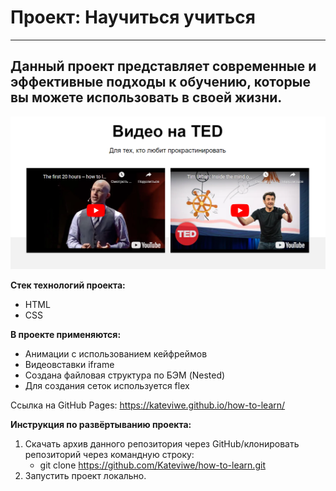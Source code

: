 # __Проект: Научиться учиться__
---
## Данный проект представляет современные и эффективные подходы к обучению, которые вы можете использовать в своей жизни.

<img src=./how-to-learn_readme-file.png />

__Стек технологий проекта:__
* HTML
* CSS

__В проекте применяются:__
* Анимации с использованием кейфреймов
* Видеовставки iframe
* Создана файловая структура по БЭМ (Nested)
* Для создания сеток используется flex

Ссылка на GitHub Pages:
<a href="https://kateviwe.github.io/how-to-learn/" target="_blank">https://kateviwe.github.io/how-to-learn/</a>

__Инструкция по развёртыванию проекта:__

1. Скачать архив данного репозитория через GitHub/клонировать репозиторий через командную строку:
    * git clone https://github.com/Kateviwe/how-to-learn.git
2. Запустить проект локально.
